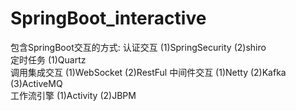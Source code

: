 # SpringBoot_interactive
包含SpringBoot交互的方式:
认证交互     (1)SpringSecurity   (2)shiro   
定时任务     (1)Quartz                      
调用集成交互 (1)WebSocket        (2)RestFul 
中间件交互   (1)Netty            (2)Kafka        (3)ActiveMQ   
工作流引擎   (1)Activity         (2)JBPM    
